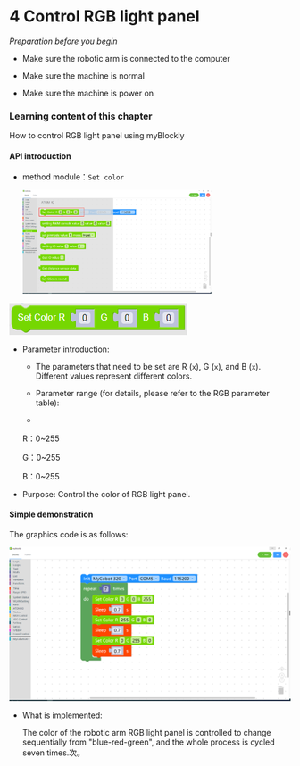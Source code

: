 # 4 Control RGB light panel

<i>Preparation before you begin</i>

- Make sure the robotic arm is connected to the computer

- Make sure the machine is normal

- Make sure the machine is power on

### Learning content of this chapter

How to control RGB light panel using myBlockly

#### API introduction

* method module：`Set color`

  <img src="./img/case/setcolor_item.png" style="zoom: 33%;" />

<img src="./img/blocks/atom/1.png"/>

* Parameter introduction:

  * The parameters that need to be set are R (`x`), G (`x`), and B (`x`). Different values represent different colors.

  * Parameter range (for details, please refer to the RGB parameter table):

  *

    R：0~255

    G：0~255

    B：0~255

* Purpose: Control the color of RGB light panel.



#### Simple demonstration

The graphics code is as follows:

<img src="./img/case/setcolor.png" style="zoom: 50%;" />

* What is implemented:

  The color of the robotic arm RGB light panel is controlled to change sequentially from "blue-red-green", and the whole process is cycled seven times.次。
